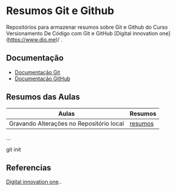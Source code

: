# Resumos Git e Github

Repositórios para armazenar resumos sobre Git e Github do Curso Versionamento De Código com Git e GitHub
[Digital innovation one] (https://www.dio.me)/ .

## Documentação
- [Documentação Git](https://git-scm.com/doc)
- [Documentação GitHub](https://docs.github.com/)


## Resumos das Aulas 

| Aulas | Resumos |  
|------------|--------------|
| Gravando Alterações no Repositório local | [resumos](https://link.com)
...

git init 

## Referencias
[Digital innovation one]()..

